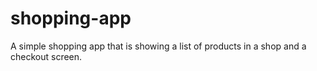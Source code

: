 # shopping-app
A simple shopping app that is showing a list of products in a shop and a checkout screen.
